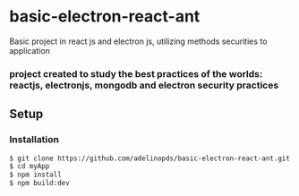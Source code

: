 # basic-electron-react-ant
Basic project in react js and electron js, utilizing methods securities to application
### project created to study the best practices of the worlds: reactjs, electronjs, mongodb and electron security practices

## Setup

### Installation

```bash
$ git clone https://github.com/adelinopds/basic-electron-react-ant.git myApp
$ cd myApp
$ npm install
$ npm build:dev
```
